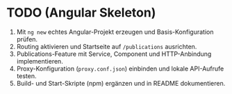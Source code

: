 # TODO (Angular Skeleton)

1. Mit `ng new` echtes Angular-Projekt erzeugen und Basis-Konfiguration prüfen.
2. Routing aktivieren und Startseite auf `/publications` ausrichten.
3. Publications-Feature mit Service, Component und HTTP-Anbindung implementieren.
4. Proxy-Konfiguration (`proxy.conf.json`) einbinden und lokale API-Aufrufe testen.
5. Build- und Start-Skripte (npm) ergänzen und in README dokumentieren.
